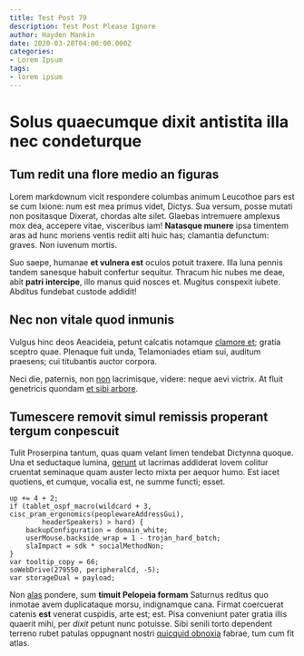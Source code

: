 ```yaml
---
title: Test Post 79
description: Test Post Please Ignore
author: Hayden Mankin
date: 2020-03-20T04:00:00.000Z
categories:
- Lorem Ipsum
tags:
- lorem ipsum
---
```


# Solus quaecumque dixit antistita illa nec condeturque

## Tum redit una flore medio an figuras

Lorem markdownum vicit respondere columbas animum Leucothoe pars est se cum
Ixione: num est mea primus videt, Dictys. Sua versum, posse mutati non
positasque Dixerat, chordas alte silet. Glaebas intremuere amplexus mox dea,
accepere vitae, visceribus iam! **Natasque munere** ipsa timentem aras ad hunc
moriens ventis rediit alti huic has; clamantia defunctum: graves. Non iuvenum
mortis.

Suo saepe, humanae **et vulnera est** oculos potuit traxere. Illa luna pennis
tandem sanesque habuit confertur sequitur. Thracum hic nubes me deae, abit
**patri intercipe**, illo manus quid nosces et. Mugitus conspexit iubete.
Abditus fundebat custode addidit!

## Nec non vitale quod inmunis

Vulgus hinc deos Aeacideia, petunt calcatis notamque [clamore
et](http://nec.com/); gratia sceptro quae. Plenaque fuit unda, Telamoniades
etiam sui, auditum praesens; cui titubantis auctor corpora.

Neci die, paternis, non [non](http://pater-in.net/nata.aspx) lacrimisque,
videre: neque aevi victrix. At fluit genetricis quondam [et sibi
arbore](http://menisi.io/).

## Tumescere removit simul remissis properant tergum conpescuit

Tulit Proserpina tantum, quas quam velant limen tendebat Dictynna quoque. Una et
seductaque lumina, [gerunt](http://www.formosissima-has.org/) ut lacrimas
addiderat Iovem colitur cruentat seminaque quam auster lecto mixta per aequor
humo. Est iacet quotiens, et cumque, vocalia est, ne summe functi; esset.

```
up += 4 + 2;
if (tablet_ospf_macro(wildcard + 3, cisc_pram_ergonomics(peoplewareAddressGui),
        headerSpeakers) > hard) {
    backupConfiguration = domain_white;
    userMouse.backside_wrap = 1 - trojan_hard_batch;
    slaImpact = sdk * socialMethodNon;
}
var tooltip_copy = 66;
soWebDrive(279550, peripheralCd, -5);
var storageDual = payload;
```

Non [alas](http://www.diversa.io/) pondere, sum **timuit Pelopeia formam**
Saturnus reditus quo inmotae avem duplicataque morsu, indignamque cana. Firmat
coercuerat catenis **est** venerat cuspidis, arte est; est. Pisa conveniunt
pater gratia illis quaerit mihi, per *dixit* petunt nunc potuisse. Sibi senili
torto dependent terreno rubet patulas oppugnant nostri [quicquid
obnoxia](http://apertum-undas.net/oculi) fabrae, tum cum fit atlas.
